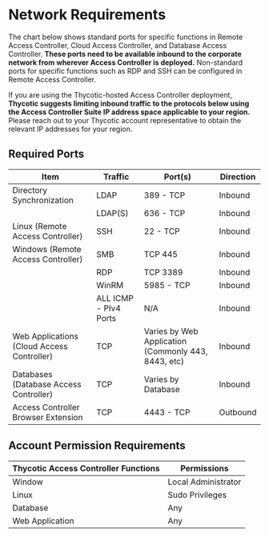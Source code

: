 [title]: # (Network Requirements)
[tags]: # (thycotic access control)
[priority]: # (2)

# Network Requirements

The chart below shows standard ports for specific functions in Remote Access Controller, Cloud Access Controller, and Database Access Controller. **These ports need to be available inbound to the corporate network from wherever Access Controller is deployed.** Non-standard ports for specific functions such as RDP and SSH can be configured in Remote Access Controller. 

If you are using the Thycotic-hosted Access Controller deployment, **Thycotic suggests limiting inbound traffic to the protocols below  using the Access Controller Suite IP address space applicable to your region.** Please reach out to your Thycotic account representative to obtain the relevant IP addresses for your region.

## Required Ports

|    Item    |    Traffic    |    Port(s)    |    Direction    |
|---|---|---|---|
| Directory Synchronization | LDAP | 389 - TCP | Inbound|
||LDAP(S)| 636 - TCP | Inbound |
|Linux (Remote Access Controller) | SSH | 22 - TCP | Inbound
| Windows (Remote Access Controller) |SMB|TCP 445|Inbound|
||RDP| TCP 3389|Inbound|
||WinRM| 5985 - TCP|Inbound|
||ALL ICMP - PIv4 Ports| N/A|Inbound|
|Web Applications (Cloud Access Controller)|TCP|Varies by Web Application (Commonly 443, 8443, etc)|Inbound|
|Databases (Database Access Controller)|TCP|Varies by Database|Inbound|
|Access Controller Browser Extension|TCP|4443 - TCP|Outbound|

## Account Permission Requirements
|Thycotic Access Controller Functions|Permissions|
|---|---|
|Window|Local Administrator|
|Linux|Sudo Privileges|
|Database|Any|
|Web Application|Any|
